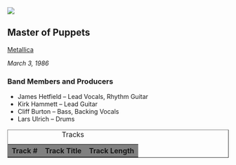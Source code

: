 <html>
<img src="http://loudwire.com/files/2011/09/Master-of-Puppets4.jpg"/>
<h2> Master of Puppets</h2>
<a href="https://metallica.com/"target="blank">Metallica</a>

<i>March 3, 1986</i>

<h3>Band Members and Producers</h3>
<ul>
<li>James Hetfield – Lead Vocals, Rhythm Guitar</li>
<li>Kirk Hammett – Lead Guitar</li>
<li>Cliff Burton – Bass, Backing Vocals</li>
<li>Lars Ulrich – Drums</li>
</ul>
<table border="1" width="100%">
<caption>Tracks</caption>

<tr bgcolor="grey">
<th>Track #</th>
<th>Track Title</th>
<th>Track Length</th>
</tr>
